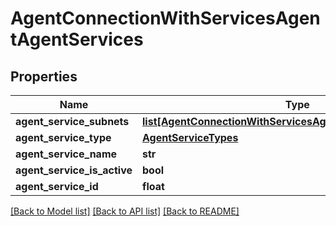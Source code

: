 # AgentConnectionWithServicesAgentAgentServices

## Properties
Name | Type | Description | Notes
------------ | ------------- | ------------- | -------------
**agent_service_subnets** | [**list[AgentConnectionWithServicesAgentAgentServiceSubnets]**](AgentConnectionWithServicesAgentAgentServiceSubnets.md) |  | 
**agent_service_type** | [**AgentServiceTypes**](AgentServiceTypes.md) |  | 
**agent_service_name** | **str** |  | 
**agent_service_is_active** | **bool** |  | 
**agent_service_id** | **float** |  | 

[[Back to Model list]](../README.md#documentation-for-models) [[Back to API list]](../README.md#documentation-for-api-endpoints) [[Back to README]](../README.md)

